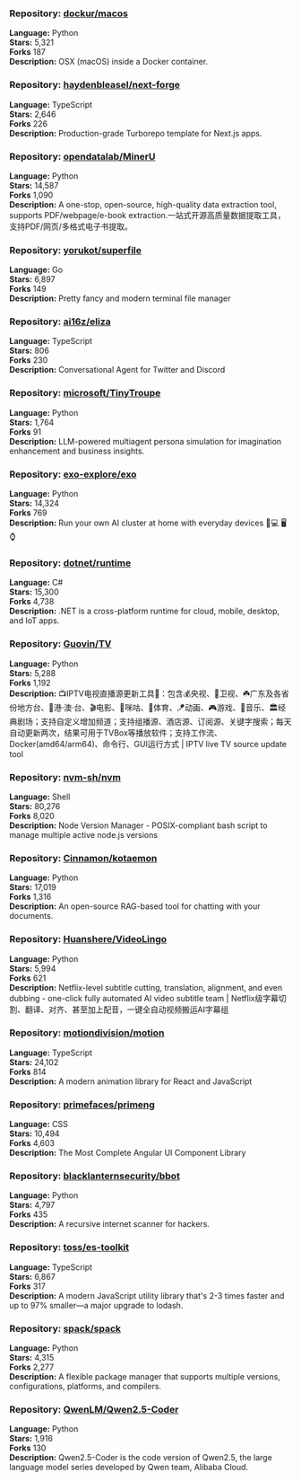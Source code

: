 ### **Repository:** [dockur/macos](https://github.com/dockur/macos)  

**Language:** Python  
**Stars:** 5,321  
**Forks** 187  
**Description:** OSX (macOS) inside a Docker container.  

### **Repository:** [haydenbleasel/next-forge](https://github.com/haydenbleasel/next-forge)  

**Language:** TypeScript  
**Stars:** 2,646  
**Forks** 226  
**Description:** Production-grade Turborepo template for Next.js apps.  

### **Repository:** [opendatalab/MinerU](https://github.com/opendatalab/MinerU)  

**Language:** Python  
**Stars:** 14,587  
**Forks** 1,090  
**Description:** A one-stop, open-source, high-quality data extraction tool, supports PDF/webpage/e-book extraction.一站式开源高质量数据提取工具，支持PDF/网页/多格式电子书提取。  

### **Repository:** [yorukot/superfile](https://github.com/yorukot/superfile)  

**Language:** Go  
**Stars:** 6,897  
**Forks** 149  
**Description:** Pretty fancy and modern terminal file manager  

### **Repository:** [ai16z/eliza](https://github.com/ai16z/eliza)  

**Language:** TypeScript  
**Stars:** 806  
**Forks** 230  
**Description:** Conversational Agent for Twitter and Discord  

### **Repository:** [microsoft/TinyTroupe](https://github.com/microsoft/TinyTroupe)  

**Language:** Python  
**Stars:** 1,764  
**Forks** 91  
**Description:** LLM-powered multiagent persona simulation for imagination enhancement and business insights.  

### **Repository:** [exo-explore/exo](https://github.com/exo-explore/exo)  

**Language:** Python  
**Stars:** 14,324  
**Forks** 769  
**Description:** Run your own AI cluster at home with everyday devices 📱💻 🖥️⌚  

### **Repository:** [dotnet/runtime](https://github.com/dotnet/runtime)  

**Language:** C#  
**Stars:** 15,300  
**Forks** 4,738  
**Description:** .NET is a cross-platform runtime for cloud, mobile, desktop, and IoT apps.  

### **Repository:** [Guovin/TV](https://github.com/Guovin/TV)  

**Language:** Python  
**Stars:** 5,288  
**Forks** 1,192  
**Description:** 📺IPTV电视直播源更新工具🚀：包含💰央视、📡卫视、☘️广东及各省份地方台、🌊港·澳·台、🎬电影、🎥咪咕、🏀体育、🪁动画、🎮游戏、🎵音乐、🏛经典剧场；支持自定义增加频道；支持组播源、酒店源、订阅源、关键字搜索；每天自动更新两次，结果可用于TVBox等播放软件；支持工作流、Docker(amd64/arm64)、命令行、GUI运行方式 | IPTV live TV source update tool  

### **Repository:** [nvm-sh/nvm](https://github.com/nvm-sh/nvm)  

**Language:** Shell  
**Stars:** 80,276  
**Forks** 8,020  
**Description:** Node Version Manager - POSIX-compliant bash script to manage multiple active node.js versions  

### **Repository:** [Cinnamon/kotaemon](https://github.com/Cinnamon/kotaemon)  

**Language:** Python  
**Stars:** 17,019  
**Forks** 1,316  
**Description:** An open-source RAG-based tool for chatting with your documents.  

### **Repository:** [Huanshere/VideoLingo](https://github.com/Huanshere/VideoLingo)  

**Language:** Python  
**Stars:** 5,994  
**Forks** 621  
**Description:** Netflix-level subtitle cutting, translation, alignment, and even dubbing - one-click fully automated AI video subtitle team | Netflix级字幕切割、翻译、对齐、甚至加上配音，一键全自动视频搬运AI字幕组  

### **Repository:** [motiondivision/motion](https://github.com/motiondivision/motion)  

**Language:** TypeScript  
**Stars:** 24,102  
**Forks** 814  
**Description:** A modern animation library for React and JavaScript  

### **Repository:** [primefaces/primeng](https://github.com/primefaces/primeng)  

**Language:** CSS  
**Stars:** 10,494  
**Forks** 4,603  
**Description:** The Most Complete Angular UI Component Library  

### **Repository:** [blacklanternsecurity/bbot](https://github.com/blacklanternsecurity/bbot)  

**Language:** Python  
**Stars:** 4,797  
**Forks** 435  
**Description:** A recursive internet scanner for hackers.  

### **Repository:** [toss/es-toolkit](https://github.com/toss/es-toolkit)  

**Language:** TypeScript  
**Stars:** 6,867  
**Forks** 317  
**Description:** A modern JavaScript utility library that's 2-3 times faster and up to 97% smaller—a major upgrade to lodash.  

### **Repository:** [spack/spack](https://github.com/spack/spack)  

**Language:** Python  
**Stars:** 4,315  
**Forks** 2,277  
**Description:** A flexible package manager that supports multiple versions, configurations, platforms, and compilers.  

### **Repository:** [QwenLM/Qwen2.5-Coder](https://github.com/QwenLM/Qwen2.5-Coder)  

**Language:** Python  
**Stars:** 1,916  
**Forks** 130  
**Description:** Qwen2.5-Coder is the code version of Qwen2.5, the large language model series developed by Qwen team, Alibaba Cloud.  

